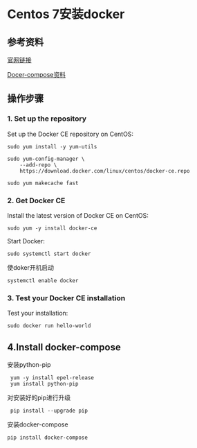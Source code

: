 # Centos 7安装docker

## 参考资料

[官网链接](https://store.docker.com/editions/community/docker-ce-server-centos?tab=description)

[Docer-compose资料](http://blog.csdn.net/yulei_qq/article/details/52984334)



## 操作步骤

### 1. Set up the repository

Set up the Docker CE repository on CentOS:

```
sudo yum install -y yum-utils

sudo yum-config-manager \
    --add-repo \
    https://download.docker.com/linux/centos/docker-ce.repo

sudo yum makecache fast
```

### 2. Get Docker CE

Install the latest version of Docker CE on CentOS:

```
sudo yum -y install docker-ce
```

Start Docker:

```
sudo systemctl start docker
```

使doker开机启动

```
systemctl enable docker
```



### 3. Test your Docker CE installation

Test your installation:

```
sudo docker run hello-world
```
## 4.Install docker-compose

安装python-pip

```
 yum -y install epel-release
 yum install python-pip
```

对安装好的pip进行升级 

```
 pip install --upgrade pip
```

安装docker-compose

```
pip install docker-compose
```

